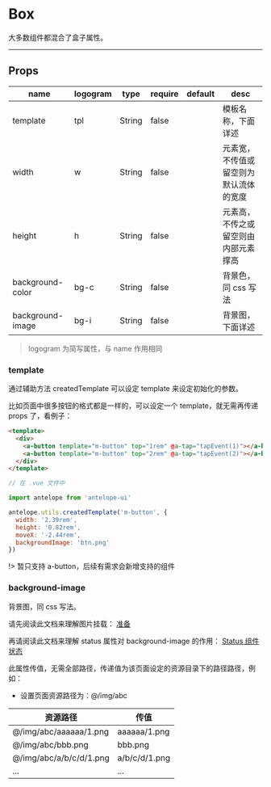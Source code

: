 # Box

大多数组件都混合了盒子属性。

---

## Props

| name             | logogram | type   | require | default | desc                                   |
| ---------------- | -------- | ------ | ------- | ------- | -------------------------------------- |
| template         | tpl      | String | false   |         | 模板名称，下面详述                     |
| width            | w        | String | false   |         | 元素宽，不传值或留空则为默认流体的宽度 |
| height           | h        | String | false   |         | 元素高，不传之或留空则由内部元素撑高   |
| background-color | bg-c     | String | false   |         | 背景色，同 css 写法                    |
| background-image | bg-i     | String | false   |         | 背景图，下面详述                       |

> logogram 为简写属性，与 name 作用相同

### template

通过辅助方法 createdTemplate 可以设定 template 来设定初始化的参数。

比如页面中很多按钮的格式都是一样的，可以设定一个 template，就无需再传递 props 了，看例子：

```html
<template>
  <div>
    <a-button template="m-button" top="1rem" @a-tap="tapEvent(1)"></a-button>
    <a-button template="m-button" top="2rem" @a-tap="tapEvent(2)"></a-button>
  </div>
</template>
```

```js
// 在 .vue 文件中

import antelope from 'antelope-ui'

antelope.utils.createdTemplate('m-button', {
  width: '2.39rem',
  height: '0.82rem',
  moveX: '-2.44rem',
  backgroundImage: 'btn.png'
})
```

!> 暂只支持 a-button，后续有需求会新增支持的组件

### background-image

背景图，同 css 写法。

请先阅读此文档来理解图片挂载： [准备](docs/require/beforeReady.md)

再请阅读此文档来理解 status 属性对 background-image 的作用： [Status 组件状态](docs/components/mixins/Status.md)

此属性传值，无需全部路径，传递值为该页面设定的资源目录下的路径路径，例如：

- 设置页面资源路径为：@/img/abc

| 资源路径                | 传值          |
| ----------------------- | ------------- |
| @/img/abc/aaaaaa/1.png  | aaaaaa/1.png  |
| @/img/abc/bbb.png       | bbb.png       |
| @/img/abc/a/b/c/d/1.png | a/b/c/d/1.png |
| ...                     | ...           |
